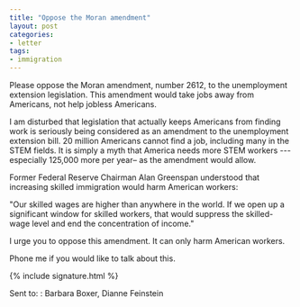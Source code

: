 ```yaml
---
title: "Oppose the Moran amendment"
layout: post
categories:
- letter
tags:
- immigration
---
```


Please oppose the Moran amendment, number 2612, to the unemployment extension legislation. This amendment would take jobs away from Americans, not help jobless Americans.

I am disturbed that legislation that actually keeps Americans from finding work is seriously being considered as an amendment to the unemployment extension bill. 20 million Americans cannot find a job, including many in the STEM fields. It is simply a myth that America needs more STEM workers --- especially 125,000 more per year– as the amendment would allow.

Former Federal Reserve Chairman Alan Greenspan understood that increasing skilled immigration would harm American workers:

"Our skilled wages are higher than anywhere in the world. If we open up a significant window for skilled workers, that would suppress the skilled-wage level and end the concentration of income."

I urge you to oppose this amendment. It can only harm American workers.

Phone me if you would like to talk about this.

{% include signature.html %}

Sent to:
: Barbara Boxer, Dianne Feinstein
